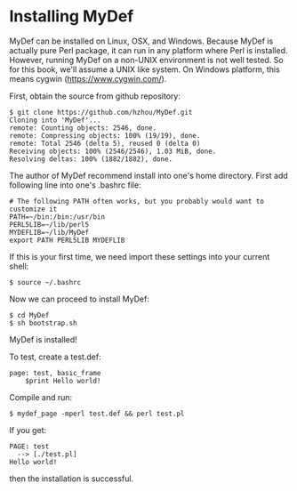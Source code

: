 Installing MyDef
================

MyDef can be installed on Linux, OSX, and Windows. Because MyDef is actually pure Perl package, it can run in any platform where Perl is installed. However, running MyDef on a non-UNIX environment is not well tested. So for this book, we'll assume a UNIX like system. On Windows platform, this means cygwin (https://www.cygwin.com/).

First, obtain the source from github repository:

    $ git clone https://github.com/hzhou/MyDef.git
    Cloning into 'MyDef'...
    remote: Counting objects: 2546, done.
    remote: Compressing objects: 100% (19/19), done.
    remote: Total 2546 (delta 5), reused 0 (delta 0)
    Receiving objects: 100% (2546/2546), 1.03 MiB, done.
    Resolving deltas: 100% (1882/1882), done.

The author of MyDef recommend install into one's home directory. First add following line into one's .bashrc file:

    # The following PATH often works, but you probably would want to customize it
    PATH=~/bin:/bin:/usr/bin
    PERL5LIB=~/lib/perl5
    MYDEFLIB=~/lib/MyDef
    export PATH PERL5LIB MYDEFLIB

If this is your first time, we need import these settings into your current shell:
    
    $ source ~/.bashrc
    
Now we can proceed to install MyDef:

    $ cd MyDef
    $ sh bootstrap.sh
    
MyDef is installed!

To test, create a test.def:

    page: test, basic_frame
        $print Hello world!
        
Compile and run:

    $ mydef_page -mperl test.def && perl test.pl
    
If you get:

    PAGE: test
      --> [./test.pl]
    Hello world!
    
then the installation is successful.
